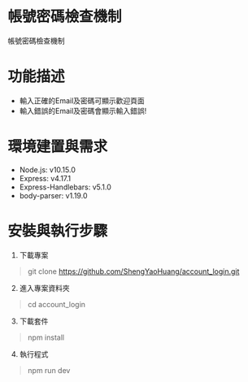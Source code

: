 # 帳號密碼檢查機制
帳號密碼檢查機制

# 功能描述
- 輸入正確的Email及密碼可顯示歡迎頁面
- 輸入錯誤的Email及密碼會顯示輸入錯誤!

# 環境建置與需求
- Node.js: v10.15.0
- Express: v4.17.1
- Express-Handlebars: v5.1.0
- body-parser: v1.19.0

# 安裝與執行步驟
1. 下載專案
> git clone https://github.com/ShengYaoHuang/account_login.git

2. 進入專案資料夾
> cd account_login

3. 下載套件
> npm install

4. 執行程式
> npm run dev
